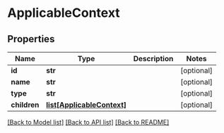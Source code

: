 # ApplicableContext

## Properties

| Name         | Type                                                | Description | Notes      |
| ------------ | --------------------------------------------------- | ----------- | ---------- |
| **id**       | **str**                                             |             | [optional] |
| **name**     | **str**                                             |             | [optional] |
| **type**     | **str**                                             |             | [optional] |
| **children** | [**list[ApplicableContext]**](ApplicableContext.md) |             | [optional] |

[[Back to Model list]](../README.md#documentation-for-models) [[Back to API list]](../README.md#documentation-for-api-endpoints) [[Back to README]](../README.md)
